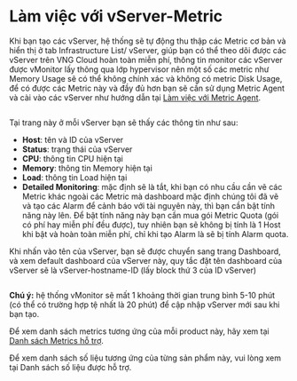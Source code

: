 # Làm việc với vServer-Metric

Khi bạn tạo các vServer, hệ thống sẽ tự động thu thập các Metric cơ bản và hiển thị ở tab Infrastructure List/ vServer, giúp bạn có thể theo dõi được các vServer trên VNG Cloud hoàn toàn miễn phí, thông tin monitor các vServer được vMonitor lấy thông qua lớp hypervisor nên một số các metric như Memory Usage sẽ có thể không chính xác và không có metric Disk Usage, để có được các Metric này và đầy đủ hơn bạn sẽ cần sử dụng Metric Agent và cài vào các vServer như hướng dẫn tại [Làm việc với Metric Agent](http://docs.vngcloud.vn/pages/viewpage.action?pageId=49650624).

<figure><img src="http://docs.vngcloud.vn/download/attachments/59803654/image2022-9-4_10-54-43.png?version=1&#x26;modificationDate=1686542939000&#x26;api=v2" alt=""><figcaption></figcaption></figure>

Tại trang này ở mỗi vServer bạn sẽ thấy các thông tin như sau:

* **Host**: tên và ID của vServer
* **Status**: trạng thái của vServer
* **CPU**: thông tin CPU hiện tại
* **Memory**: thông tin Memory hiện tại
* **Load**: thông tin Load hiện tại
* **Detailed Monitoring**: mặc định sẽ là tắt, khi bạn có nhu cầu cần vẽ các Metric khác ngoài các Metric mà dashboard mặc định chúng tôi đã vẽ và tạo các Alarm để cảnh báo với tài nguyên này, thì bạn cần bật tính năng này lên. Để bật tính năng này bạn cần mua gói Metric Quota (gói có phí hay miễn phí đều được), tuy nhiên bạn sẽ không bị tính là 1 Host khi bật và hoàn toàn miễn phí, chỉ khi tạo Alarm là sẽ bị tính Alarm quota.

&#x20;Khi nhấn vào tên của vServer, bạn sẽ được chuyển sang trang Dashboard, và xem default dashboard của vServer này, quy tắc đặt tên dashboard của vServer sẽ là vServer-hostname-ID (lấy block thứ 3 của ID vServer)

<figure><img src="http://docs.vngcloud.vn/download/attachments/59803654/image2022-9-4_10-58-18.png?version=1&#x26;modificationDate=1686542940000&#x26;api=v2" alt=""><figcaption></figcaption></figure>

**Chú ý:** hệ thống vMonitor sẽ mất 1 khoảng thời gian trung bình 5-10 phút (có thể có trường hợp tệ nhất là 20 phút) để cập nhập vServer mới sau khi bạn tạo.

Để xem danh sách metrics tương ứng của mỗi product này, hãy xem tại [Danh sách Metrics hỗ trợ](http://docs.vngcloud.vn/pages/viewpage.action?pageId=59807097).

Để xem danh sách số liệu tương ứng của từng sản phẩm này, vui lòng xem tại Danh sách số liệu được hỗ trợ.
